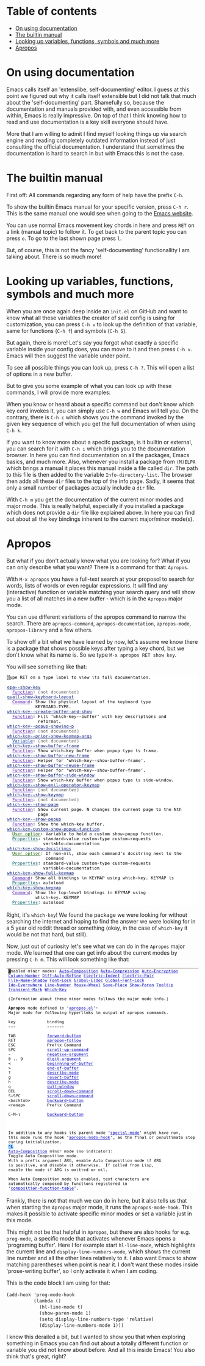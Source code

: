 Table of contents
=================

-   [On using documentation](#on-using-documentation)
-   [The builtin manual](#the-builtin-manual)
-   [Looking up variables, functions, symbols and much
    more](#looking-up-variables-functions-symbols-and-much-more)
-   [Apropos](#apropos)

On using documentation
======================

Emacs calls itself an \'extenslibe, self-documenting\' editor. I guess
at this point we figured out why it calls itself extensible but I did
not talk that much about the \'self-documenting\' part. Shamefully so,
because the documentation and manuals provided with, and even accessible
from within, Emacs is really impressive. On top of that I think knowing
how to read and use documentation is a key skill everyone should have.

More that I am willing to admit I find myself looking things up via
search engine and reading completely outdated information instead of
just consulting the official documentation. I understand that sometimes
the documentation is hard to search in but with Emacs this is not the
case.

The builtin manual
==================

First off: All commands regarding any form of help have the prefix
`C-h`.

To show the builtin Emacs manual for your specific version, press
`C-h r`. This is the same manual one would see when going to the [Emacs
website](https://www.gnu.org/software/emacs/manual/html_mono/emacs.html).

You can use normal Emacs movement key chords in here and press `RET` on
a link (manual topic) to follow it. To get back to the parent topic you
can press `o`. To go to the last shown page press `l`.

But, of course, this is not the fancy \'self-documenting\'
functionallity I am talking about. There is so much more!

Looking up variables, functions, symbols and much more
======================================================

When you are once again deep inside an `init.el` on GitHub and want to
know what all these variables the creator of said config is using for
customization, you can press `C-h v` to look up the definition of that
variable, same for functions (`C-h f`) and symbols (`C-h S`).

But again, there is more! Let\'s say you forgot what exactly a specific
variable inside your config does, you can move to it and then press
`C-h v`. Emacs will then suggest the variable under point.

To see all possible things you can look up, press `C-h ?`. This will
open a list of options in a new buffer.

But to give you some example of what you can look up with these
commands, I will provide more examples:

When you know or heard about a specific command but don\'t know which
key cord invokes it, you can simply use `C-h w` and Emacs will tell you.
On the contrary, there is `C-h c` which shows you the command invoked by
the given key sequence of which you get the full documentation of when
using `C-h k`.

If you want to know more about a specifc package, is it builtin or
external, you can search for it with `C-h i` which brings you to the
documentation browser. In here you can find documentation on all the
packages, Emacs basics, and much more. Also, whenever you install a
package from `(M)ELPA` which brings a manual it places this manual
inside a file called `dir`. The path to this file is then added to the
variable `Info-directory-list`. The browser then adds all these `dir`
files to the top of the info page. Sadly, it seems that only a small
number of packages actually include a `dir` file.

With `C-h m` you get the documentation of the current minor modes and
major mode. This is really helpful, especially if you installed a
package which does not provide a `dir` file like explained above. In
here you can find out about all the key bindings inherent to the current
major/minor mode(s).

Apropos
=======

But what if you don\'t actually know what you are looking for? What if
you can only describe what you want? There is a command for that:
`Apropos`.

With `M-x apropos` you have a full-text search at your proposol to
search for words, lists of words or even regular expressions. It will
find any (interactive) function or variable matching your search query
and will show you a list of all matches in a new buffer - which is in
the `Apropos` major mode.

You can use different variations of the apropos command to narrow the
search. There are `apropos-command`, `apropos-documentation`,
`apropos-mode`, `apropos-library` and a few others.

To show off a bit what we have learned by now, let\'s assume we know
there is a package that shows possible keys after typing a key chord,
but we don\'t know what its name is. So we type
`M-x apropos RET show key`.

You will see something like that:

![Apropos buffer for which-key](images/apropos-which-key.png)

Right, it\'s `which-key`! We found the package we were looking for
without searching the internet and hoping to find the answer we were
looking for in a 5 year old reddit thread or something (okay, in the
case of `which-key` it would be not that hard, but still).

Now, just out of curiosity let\'s see what we can do in the `Apropos`
major mode. We learned that one can get info about the current modes by
pressing `C-h m`. This will look something like that:

![Help buffer for which-key-mode](images/which-key-mode-help.png)

Frankly, there is not that much we can do in here, but it also tells us
that when starting the `Apropos` major mode, it runs the
`apropos-mode-hook`. This makes it possible to activate specific minor
modes or set a variable just in this mode.

This might not be that helpful in `Apropos`, but there are also hooks
for e.g. `prog-mode`, a specific mode that activates whenever Emacs
opens a \'programing buffer\'. Here I for example start `hl-line-mode`,
which highlights the current line and `display-line-numbers-mode`, which
shows the current line number and all the other lines relatively to it.
I also want Emacs to show matching parentheses when point is near it. I
don\'t want these modes inside \'prose-writing buffer\', so I only
activate it when I am coding.

This is the code block I am using for that:

    (add-hook 'prog-mode-hook
              (lambda ()
                (hl-line-mode t)
                (show-paren-mode 1)
                (setq display-line-numbers-type 'relative)
                (display-line-numbers-mode 1)))

I know this derailed a bit, but I wanted to show you that when exploring
something in Emacs you can find out about a totally different function
or variable you did not know about before. And all this inside Emacs!
You also think that\'s great, right?
